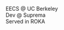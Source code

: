 

<!--
**jeewoo-lee/jeewoo-lee** is a ✨ _special_ ✨ repository because its `README.md` (this file) appears on your GitHub profile.
-->
EECS @ UC Berkeley \
Dev @ Suprema \
Served in ROKA

